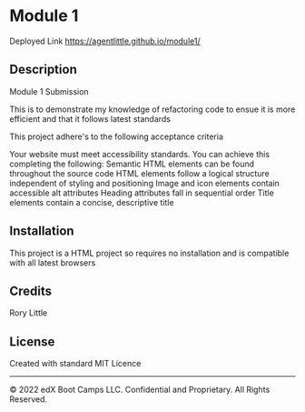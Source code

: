 # Module 1
Deployed Link https://agentlittle.github.io/module1/


## Description 

Module 1 Submission

This is to demonstrate my knowledge of refactoring code to ensue it is more efficient and that it follows latest standards

This project adhere's to the following acceptance criteria

Your website must meet accessibility standards. You can achieve this completing the following:
Semantic HTML elements can be found throughout the source code
HTML elements follow a logical structure independent of styling and positioning
Image and icon elements contain accessible alt attributes
Heading attributes fall in sequential order
Title elements contain a concise, descriptive title



## Installation

This project is a HTML project so requires no installation and is compatible with all latest browsers 


## Credits

Rory Little 


## License

Created with standard MIT Licence

---

© 2022 edX Boot Camps LLC. Confidential and Proprietary. All Rights Reserved.
